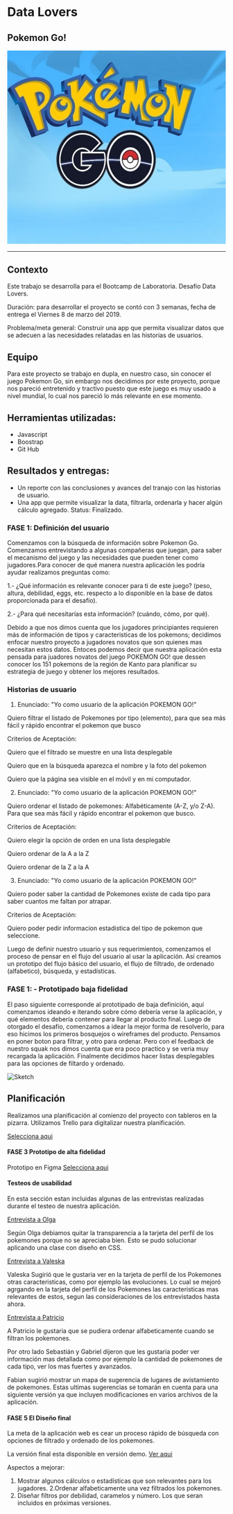 # Data Lovers

## Pokemon Go!
![Imagen referencial](src/img/foto-referencial.jpg)


***

## Contexto

Este trabajo se desarrolla para el Bootcamp de Laboratoria. Desafío Data Lovers.

Duración: para  desarrollar el proyecto se contó con 3 semanas, fecha de  entrega el Viernes 8 de marzo del 2019.
 
Problema/meta general: Construir una app que permita visualizar datos que se adecuen a las necesidades relatadas en las historias de usuarios.



## Equipo
 Para este proyecto se trabajo en dupla, en nuestro caso, sin conocer el juego Pokemon Go, sin embargo nos decidimos por este proyecto, porque nos pareció entretenido y tractivo  puesto que este juego es muy usado a nivel mundial, lo cual nos pareció lo más relevante en ese momento.


## Herramientas utilizadas:

* Javascript
* Boostrap
* Git Hub

## Resultados y entregas:


* Un reporte con las conclusiones y avances del tranajo con las historias de usuario.
* Una app que permite visualizar la data, filtrarla, ordenarla y hacer algún cálculo agregado.
Status: Finalizado.

### FASE 1: Definición del usuario

Comenzamos con la búsqueda de información sobre Pokemon Go. Comenzamos entrevistando a algunas compañeras que juegan, para saber el mecanismo del juego y las necesidades que pueden tener como jugadores.Para conocer de qué manera nuestra aplicación les podría ayudar realizamos preguntas como:

1.- ¿Qué información es relevante conocer para ti de este juego? (peso, altura, debilidad, eggs, etc. respecto a lo disponible en la base de datos proporcionada para el desafío).

2.- ¿Para qué necesitarías esta información? (cuándo, cómo, por qué).

Debido a que nos dimos cuenta que los jugadores principiantes requieren más de información de tipos y caracteristicas de los pokemons; decidimos enfocar nuestro proyecto a jugadores novatos que son quienes mas necesitan estos datos.
Entoces podemos decir que nuestra aplicación esta pensada para juadores novatos del juego POKEMON GO! que dessen conocer los 151 pokemons de la región de Kanto para planificar su estrategia de juego y obtener los mejores resultados.


### Historias de usuario

1. Enunciado: "Yo como usuario de la aplicación POKEMON GO!"

Quiero filtrar el listado de Pokemones por tipo (elemento), para que sea más fácil y rápido encontrar el pokemon que busco

Criterios de Aceptación:

 Quiero que el filtrado se muestre en una lista desplegable

 Quiero que en la búsqueda aparezca el nombre y la foto del pokemon

  Quiero que la página sea visible en el móvil y en mi computador.

2. Enunciado: "Yo como usuario de la aplicación POKEMON GO!"

Quiero ordenar el listado de pokemones: Alfabéticamente (A-Z, y/o Z-A). Para que sea más fácil y rápido encontrar el pokemon que busco.

Criterios de Aceptación:

 Quiero elegir la opción de orden en una lista desplegable

 Quiero ordenar de la A a la Z

 Quiero ordenar de la Z a la A

3. Enunciado: "Yo como usuario de la aplicación POKEMON GO!"

Quiero poder saber la cantidad de Pokemones existe de cada tipo para saber cuantos me faltan por atrapar.

Criterios de Aceptación:

 Quiero poder pedir informacion estadistica del tipo de pokemon que seleccione.

Luego de definir nuestro usuario y sus requerimientos, comenzamos el proceso de pensar en el flujo del usuario al usar la aplicación. Así creamos un prototipo del flujo básico del usuario, el flujo de filtrado, de ordenado (alfabetico), búsqueda, y estadísticas.



 ### FASE 1: - Prototipado baja fidelidad

 El paso siguiente corresponde al prototipado de baja definición, aquí comenzamos ideando e iterando sobre cómo debería verse la aplicación, y qué elementos debería contener para llegar al producto final.
 Luego de otorgado el desafío, comenzamos a idear la mejor forma de resolverlo, para eso hicimos los primeros bosquejos o wireframes del producto. Pensamos en poner boton para filtrar, y otro  para ordenar. Pero con el feedback de nuestro squak nos dimos cuenta que era poco practico y se veria muy recargada la aplicación. Finalmente decidimos hacer listas desplegables para las opciones de filtardo y ordenado.

![Sketch](img\Sketch.jpg)
  
## Planificación
Realizamos una planificación al comienzo del proyecto con tableros en la pizarra. Utilizamos Trello para digitalizar nuestra planificación. 

[Selecciona aqui](https://trello.com/b/rYe2a8ZX/pokemonego)
 

#### FASE 3 Prototipo de alta fidelidad
Prototipo en Figma
[Selecciona aqui](https://www.figma.com/file/JsQsSqcJ6GN42gF2871VUaio/pokemon?node-id=49%3A3)


#### Testeos de usabilidad

En esta sección estan incluidas algunas de las entrevistas realizadas durante el testeo de nuestra aplicación.

[Entrevista a Olga](https://www.useloom.com/share/3fb5d7678f004704840fbfd7019ed936)

 Según  Olga debiamos quitar la transparencia a la tarjeta del perfil de los pokemones porque no se apreciaba bien. Esto se pudo solucionar aplicando una clase con diseño en CSS.

 [Entrevista a Valeska](1d255b76928a43dc929fd8aefbe0de50)

 Valeska Sugirió que le gustaria ver en la tarjeta de perfil de los Pokemones otras caracteristicas, como por ejemplo las evoluciones. Lo cual se mejoró agrgando en la tarjeta del perfil de los Pokemones las caracteristicas mas relevantes de estos, segun las consideraciones de los entrevistados hasta ahora.

 [Entrevista a Patricio](https://www.useloom.com/share/a950054f528e4249989e6d0c6afc452a)

 A Patricio le gustaria que se pudiera ordenar alfabeticamente cuando se filtran los pokemones. 

Por otro lado Sebastián y Gabriel dijeron que les gustaria poder ver información mas detallada como por ejemplo la cantidad de pokemones de cada tipo, ver los mas fuertes y avanzados. 

Fabian sugirió mostrar un mapa de sugerencia de lugares de avistamiento de pokemones.
Estas ultimas sugerencias se tomarán en cuenta para una siguiente versión ya que incluyen modificaciones en varios archivos de la aplicación.


#### FASE 5 El Diseño final
La meta de la aplicación web es cear un proceso rápido  de búsqueda con opciones de filtrado y ordenado de los pokemones. 

La versión final esta disponible en versión demo.
[Ver aqui](https://carolinaolatev.github.io/SCL008-data-lovers/src/index.html)

Aspectos a mejorar:
1. Mostrar algunos cálculos o estadísticas que son relevantes para los jugadores. 
2.Ordenar alfabeticamente una vez filtrados los pokemones.
3. Diseñar filtros por debilidad, caramelos y número. Los que seran incluidos en próximas versiones.



